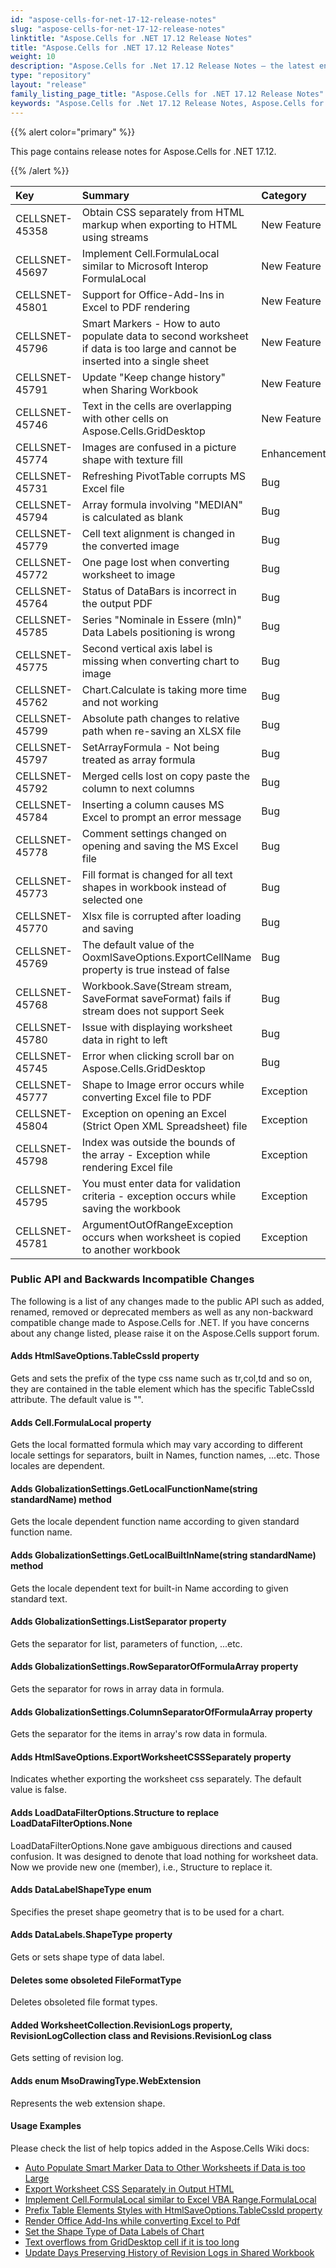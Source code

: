 ```yaml
---
id: "aspose-cells-for-net-17-12-release-notes"
slug: "aspose-cells-for-net-17-12-release-notes"
linktitle: "Aspose.Cells for .NET 17.12 Release Notes"
title: "Aspose.Cells for .NET 17.12 Release Notes"
weight: 10
description: "Aspose.Cells for .Net 17.12 Release Notes – the latest enhancements, new features, and fixes."
type: "repository"
layout: "release"
family_listing_page_title: "Aspose.Cells for .NET 17.12 Release Notes"
keywords: "Aspose.Cells for .Net 17.12 Release Notes, Aspose.Cells for .Net 17.12 updates and fixes"
---
```


{{% alert color="primary" %}} 

This page contains release notes for Aspose.Cells for .NET 17.12.

{{% /alert %}} 

|**Key**|**Summary**|**Category**|
| :- | :- | :- |
|CELLSNET-45358|Obtain CSS separately from HTML markup when exporting to HTML using streams|New Feature |
|CELLSNET-45697|Implement Cell.FormulaLocal similar to Microsoft Interop FormulaLocal|New Feature |
|CELLSNET-45801|Support for Office-Add-Ins in Excel to PDF rendering|New Feature |
|CELLSNET-45796|Smart Markers - How to auto populate data to second worksheet if data is too large and cannot be inserted into a single sheet |New Feature |
|CELLSNET-45791|Update "Keep change history" when Sharing Workbook|New Feature |
|CELLSNET-45746|Text in the cells are overlapping with other cells on Aspose.Cells.GridDesktop|New Feature |
|CELLSNET-45774|Images are confused in a picture shape with texture fill|Enhancement |
|CELLSNET-45731|Refreshing PivotTable corrupts MS Excel file|Bug |
|CELLSNET-45794|Array formula involving "MEDIAN" is calculated as blank|Bug |
|CELLSNET-45779|Cell text alignment is changed in the converted image|Bug |
|CELLSNET-45772|One page lost when converting worksheet to image|Bug |
|CELLSNET-45764|Status of DataBars is incorrect in the output PDF |Bug |
|CELLSNET-45785|Series "Nominale in Essere (mln)" Data Labels positioning is wrong|Bug |
|CELLSNET-45775|Second vertical axis label is missing when converting chart to image|Bug |
|CELLSNET-45762|Chart.Calculate is taking more time and not working|Bug |
|CELLSNET-45799|Absolute path changes to relative path when re-saving an XLSX file|Bug |
|CELLSNET-45797|SetArrayFormula - Not being treated as array formula|Bug |
|CELLSNET-45792|Merged cells lost on copy paste the column to next columns|Bug |
|CELLSNET-45784|Inserting a column causes MS Excel to prompt an error message|Bug |
|CELLSNET-45778|Comment settings changed on opening and saving the MS Excel file|Bug |
|CELLSNET-45773|Fill format is changed for all text shapes in workbook instead of selected one|Bug |
|CELLSNET-45770|Xlsx file is corrupted after loading and saving|Bug |
|CELLSNET-45769|The default value of the OoxmlSaveOptions.ExportCellName property is true instead of false|Bug |
|CELLSNET-45768|Workbook.Save(Stream stream, SaveFormat saveFormat) fails if stream does not support Seek|Bug |
|CELLSNET-45780|Issue with displaying worksheet data in right to left|Bug |
|CELLSNET-45745|Error when clicking scroll bar on Aspose.Cells.GridDesktop|Bug |
|CELLSNET-45777|Shape to Image error occurs while converting Excel file to PDF |Exception |
|CELLSNET-45804|Exception on opening an Excel (Strict Open XML Spreadsheet) file|Exception |
|CELLSNET-45798|Index was outside the bounds of the array - Exception while rendering Excel file|Exception |
|CELLSNET-45795|You must enter data for validation criteria - exception occurs while saving the workbook|Exception |
|CELLSNET-45781|ArgumentOutOfRangeException occurs when worksheet is copied to another workbook|Exception |
### **Public API and Backwards Incompatible Changes**
The following is a list of any changes made to the public API such as added, renamed, removed or deprecated members as well as any non-backward compatible change made to Aspose.Cells for .NET. If you have concerns about any change listed, please raise it on the Aspose.Cells support forum.
#### **Adds HtmlSaveOptions.TableCssId property**
Gets and sets the prefix of the type css name such as tr,col,td and so on, they are contained in the table element which has the specific TableCssId attribute. The default value is "".
#### **Adds Cell.FormulaLocal property**
Gets the local formatted formula which may vary according to different locale settings for separators, built in Names, function names, ...etc. Those locales are dependent.
#### **Adds GlobalizationSettings.GetLocalFunctionName(string standardName) method**
Gets the locale dependent function name according to given standard function name.
#### **Adds GlobalizationSettings.GetLocalBuiltInName(string standardName) method**
Gets the locale dependent text for built-in Name according to given standard text.
#### **Adds GlobalizationSettings.ListSeparator property**
Gets the separator for list, parameters of function, ...etc.
#### **Adds GlobalizationSettings.RowSeparatorOfFormulaArray property**
Gets the separator for rows in array data in formula.
#### **Adds GlobalizationSettings.ColumnSeparatorOfFormulaArray property**
Gets the separator for the items in array's row data in formula.
#### **Adds HtmlSaveOptions.ExportWorksheetCSSSeparately property**
Indicates whether exporting the worksheet css separately. The default value is false.
#### **Adds LoadDataFilterOptions.Structure to replace LoadDataFilterOptions.None**
LoadDataFilterOptions.None gave ambiguous directions and caused confusion. It was designed to denote that load nothing for worksheet data. Now we provide new one (member), i.e., Structure to replace it.
#### **Adds DataLabelShapeType enum**
Specifies the preset shape geometry that is to be used for a chart.
#### **Adds DataLabels.ShapeType property**
Gets or sets shape type of data label.
#### **Deletes some obsoleted FileFormatType**
Deletes obsoleted file format types.
#### **Added WorksheetCollection.RevisionLogs property, RevisionLogCollection class and Revisions.RevisionLog class**
Gets setting of revision log.
#### **Adds enum MsoDrawingType.WebExtension**
Represents the web extension shape.


#### **Usage Examples**
Please check the list of help topics added in the Aspose.Cells Wiki docs:

- [Auto Populate Smart Marker Data to Other Worksheets if Data is too Large](https://docs.aspose.com/cells/net/auto-populate-smart-marker-data-to-other-worksheets-if-data-is-too-large/)
- [Export Worksheet CSS Separately in Output HTML](https://docs.aspose.com/cells/net/export-worksheet-css-separately-in-output/)
- [Implement Cell.FormulaLocal similar to Excel VBA Range.FormulaLocal](https://docs.aspose.com/cells/net/implement-cell-formulalocal-similar-to-excel-vba-range-formulalocal/)
- [Prefix Table Elements Styles with HtmlSaveOptions.TableCssId property](https://docs.aspose.com/cells/net/prefix-table-elements-styles-with-htmlsaveoptions-tablecssid-property/)
- [Render Office Add-Ins while converting Excel to Pdf](https://docs.aspose.com/cells/net/render-office-add-ins-while-converting-excel-to-pdf/)
- [Set the Shape Type of Data Labels of Chart](https://docs.aspose.com/cells/net/set-the-shape-type-of-data-labels-of-chart/)
- [Text overflows from GridDesktop cell if it is too long](https://docs.aspose.com/cells/net/text-overflows-from-griddesktop-cell-if-it-is-too-long/)
- [Update Days Preserving History of Revision Logs in Shared Workbook](https://docs.aspose.com/cells/net/update-days-preserving-history-of-revision-logs-in-shared-workbook/)
